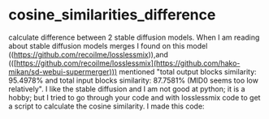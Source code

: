 # cosine_similarities_difference
calculate difference between 2 stable diffusion models.
When I am reading about stable diffusion models merges I found on this model ((https://github.com/recoilme/losslessmix)),and (([https://github.com/recoilme/losslessmix](https://github.com/hako-mikan/sd-webui-supermerger)))  mentioned "total output blocks similarity: 95.4978% and total input blocks similarity: 87.7581% (MID0 seems too low relatively".
I like the stable diffusion and I am not good at python; it is a hobby; but I tried to go through your code and with losslessmix code to get a script to calculate the cosine similarity.
I made this code:


